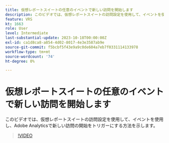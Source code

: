 ```yaml
---
title: 仮想レポートスイートの任意のイベントで新しい訪問を開始します
description: このビデオでは、仮想レポートスイートの訪問設定を使用して、イベントを使用し、Adobe Analyticsで新しい訪問の開始をトリガーにする方法を示します。
feature: VRS
kt: 1663
role: User
level: Intermediate
last-substantial-update: 2023-10-18T00:00:00Z
exl-id: ca1d8ca8-a854-4d02-8017-4e3e3587ab9e
source-git-commit: f5bcbf5f43e9a9c0de604a7eb7f0331114133978
workflow-type: tm+mt
source-wordcount: '74'
ht-degree: 0%

---
```


# 仮想レポートスイートの任意のイベントで新しい訪問を開始します

このビデオでは、仮想レポートスイートの訪問設定を使用して、イベントを使用し、Adobe Analyticsで新しい訪問の開始をトリガーにする方法を示します。

>[!VIDEO](https://video.tv.adobe.com/v/23129/?quality=12&learn=on)

